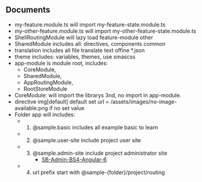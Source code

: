 ## Documents

- my-feature.module.ts will import my-feature-state.module.ts
- my-other-feature.module.ts will import my-other-feature-state.module.ts
- ShellRoutingModule will lazy load feature-module other
- SharedModule includes all: directives, components common
- translation includes all file translate text offine \*.json
- theme includes: variables, themes, use smascss
- app-module is module root, includes:
  - CoreModule,
  - SharedModule,
  - AppRoutingModule,
  - RootStoreModule
- CoreModule: will import the librarys 3nd, no import in app-module.
- directive img[default] default set url = /assets/images/no-image-available.png if no set value
- Folder app will includes:
  - 1. @sample.basic includes all example basic to learn
  - 2. @sample.user-site include project user site
  - 3. @sample.admin-site include project administrator site
        - [SB-Admin-BS4-Angular-6](https://github.com/start-angular/SB-Admin-BS4-Angular-6)
  - 4. url prefix start with @sample-{folder}/project/routing